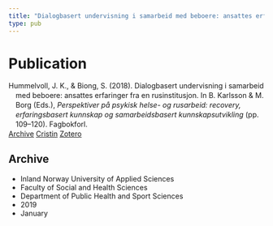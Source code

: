 ```yaml
---
title: "Dialogbasert undervisning i samarbeid med beboere: ansattes erfaringer fra en rusinstitusjon"
type: pub
---
```

<h1>Publication</h1>
<article id="csl-bib-container-ZGXC2YEZ" class="csl-bib-container">
  <div class="csl-bib-body" style="line-height: 1.35; padding-left: 1em; text-indent:-1em;">
  <div class="csl-entry">Hummelvoll, J. K., &amp; Biong, S. (2018). Dialogbasert undervisning i samarbeid med beboere: ansattes erfaringer fra en rusinstitusjon. In B. Karlsson &amp; M. Borg (Eds.), <i>Perspektiver p&#xE5; psykisk helse- og rusarbeid: recovery, erfaringsbasert kunnskap og samarbeidsbasert kunnskapsutvikling</i> (pp. 109&#x2013;120). Fagbokforl.</div>
</div>
  <div class="csl-bib-buttons">
    <a href="#taxonomy-article-ZGXC2YEZ" class="csl-bib-button">Archive</a>
    <a href="https://app.cristin.no/results/show.jsf?id=1667403" alt="Cristin URL" class="csl-bib-button">Cristin</a>
    <a href="http://zotero.org/groups/5022929/items/ZGXC2YEZ" alt="Zotero URL" class="csl-bib-button">Zotero</a>
  </div>
  <div id="csl-bib-meta-container-ZGXC2YEZ"></div>
</article>
<div id="csl-bib-meta-ZGXC2YEZ" class="csl-bib-meta">
  <article id="taxonomy-article-ZGXC2YEZ" class="taxonomy-article">
    <h1>Archive</h1>
    <ul>
      <li>Inland Norway University of Applied Sciences</li>
      <li>Faculty of Social and Health Sciences</li>
      <li>Department of Public Health and Sport Sciences</li>
      <li>2019</li>
      <li>January</li>
    </ul>
  </article>
</div>
